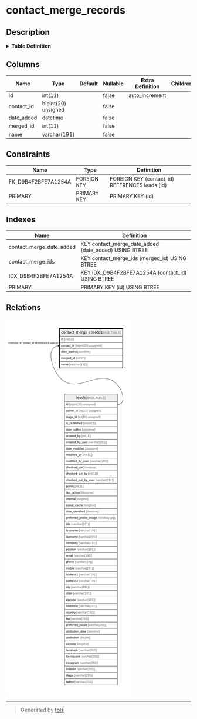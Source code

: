 # contact_merge_records

## Description

<details>
<summary><strong>Table Definition</strong></summary>

```sql
CREATE TABLE `contact_merge_records` (
  `id` int(11) NOT NULL AUTO_INCREMENT,
  `contact_id` bigint(20) unsigned NOT NULL,
  `date_added` datetime NOT NULL,
  `merged_id` int(11) NOT NULL,
  `name` varchar(191) COLLATE utf8mb4_unicode_ci NOT NULL,
  PRIMARY KEY (`id`),
  KEY `IDX_D9B4F2BFE7A1254A` (`contact_id`),
  KEY `contact_merge_date_added` (`date_added`),
  KEY `contact_merge_ids` (`merged_id`),
  CONSTRAINT `FK_D9B4F2BFE7A1254A` FOREIGN KEY (`contact_id`) REFERENCES `leads` (`id`) ON DELETE CASCADE
) ENGINE=InnoDB DEFAULT CHARSET=utf8mb4 COLLATE=utf8mb4_unicode_ci ROW_FORMAT=DYNAMIC
```

</details>

## Columns

| Name | Type | Default | Nullable | Extra Definition | Children | Parents | Comment |
| ---- | ---- | ------- | -------- | --------------- | -------- | ------- | ------- |
| id | int(11) |  | false | auto_increment |  |  |  |
| contact_id | bigint(20) unsigned |  | false |  |  | [leads](leads.md) |  |
| date_added | datetime |  | false |  |  |  |  |
| merged_id | int(11) |  | false |  |  |  |  |
| name | varchar(191) |  | false |  |  |  |  |

## Constraints

| Name | Type | Definition |
| ---- | ---- | ---------- |
| FK_D9B4F2BFE7A1254A | FOREIGN KEY | FOREIGN KEY (contact_id) REFERENCES leads (id) |
| PRIMARY | PRIMARY KEY | PRIMARY KEY (id) |

## Indexes

| Name | Definition |
| ---- | ---------- |
| contact_merge_date_added | KEY contact_merge_date_added (date_added) USING BTREE |
| contact_merge_ids | KEY contact_merge_ids (merged_id) USING BTREE |
| IDX_D9B4F2BFE7A1254A | KEY IDX_D9B4F2BFE7A1254A (contact_id) USING BTREE |
| PRIMARY | PRIMARY KEY (id) USING BTREE |

## Relations

![er](contact_merge_records.svg)

---

> Generated by [tbls](https://github.com/k1LoW/tbls)
